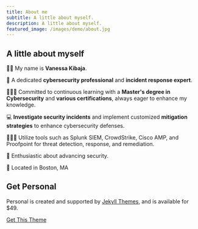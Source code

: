 ```yaml
---
title: About me
subtitle: A little about myself.
description: A little about myself.
featured_image: /images/demo/about.jpg
---
```


## A little about myself

👩🏽 My name is **Vanessa Kibaja**.

💼 A dedicated **cybersecurity professional** and **incident response expert**.

👩🏽‍🎓 Committed to continuous learning with a **Master's degree in Cybersecurity** and **various certifications**, always eager to enhance my knowledge.

💻 **Investigate security incidents** and implement customized **mitigation strategies** to enhance cybersecurity defenses.

👩🏽‍💻 Utilize tools such as Splunk SIEM, CrowdStrike, Cisco AMP, and Proofpoint for threat detection, response, and remediation.

💖 Enthusiastic about advancing security.

📍 Located in Boston, MA

## Get Personal

Personal is created and supported by [Jekyll Themes](https://jekyllthemes.io), and is available for $49.

<a href="https://jekyllthemes.io/theme/personal-website-jekyll-theme" class="button button--large">Get This Theme</a>
